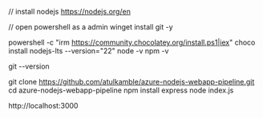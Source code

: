 // install nodejs
https://nodejs.org/en

// open powershell as a admin
winget install git -y 


powershell -c "irm https://community.chocolatey.org/install.ps1|iex"
choco install nodejs-lts --version="22"
node -v
npm -v 

git --version

git clone https://github.com/atulkamble/azure-nodejs-webapp-pipeline.git
cd azure-nodejs-webapp-pipeline
npm install express
node index.js

http://localhost:3000
